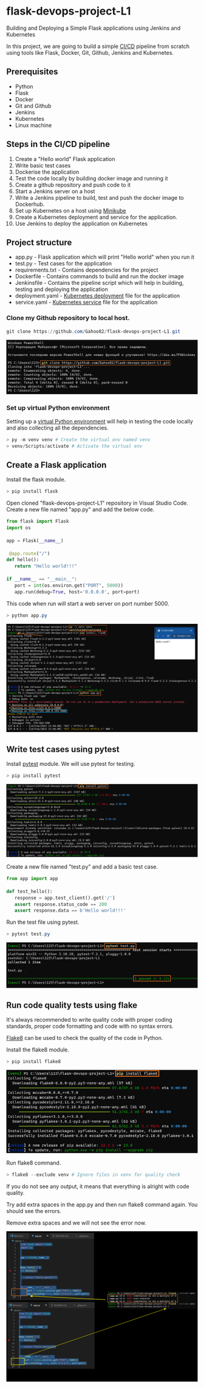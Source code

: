 # flask-devops-project-L1
Building and Deploying a Simple Flask applications using Jenkins and Kubernetes

In this project, we are going to build a simple [CI/CD](https://www.atlassian.com/continuous-delivery/principles/continuous-integration-vs-delivery-vs-deployment) pipeline from scratch using tools like Flask, Docker, Git, Github, Jenkins and Kubernetes.
 
## Prerequisites
 
* Python
* Flask
* Docker
* Git and Github
* Jenkins
* Kubernetes
* Linux machine
 
## Steps in the CI/CD pipeline
1. Create a "Hello world" Flask application
2. Write basic test cases
3. Dockerise the application
4. Test the code locally by building docker image and running it
5. Create a github repository and push code to it
6. Start a Jenkins server on a host
7. Write a Jenkins pipeline to build, test and push the docker image to Dockerhub.
8. Set up Kubernetes on a host using [Minikube](https://minikube.sigs.k8s.io/docs/start/)
9. Create a Kubernetes deployment and service for the application.
10. Use Jenkins to deploy the application on Kubernetes
 
## Project structure
 
* app.py - Flask application which will print "Hello world" when you run it
* test.py - Test cases for the application
* requirements.txt - Contains dependencies for the project
* Dockerfile - Contains commands to build and run the docker image
* Jenkinsfile - Contains the pipeline script which will help in building, testing and deploying the application
* deployment.yaml - [Kubernetes deployment](https://kubernetes.io/docs/concepts/workloads/controllers/deployment/) file for the application
* service.yaml - [Kubernetes service](https://kubernetes.io/docs/concepts/services-networking/service/) file for the application
 


### Clone my Github repository to local host.

 ```powershell
git clone https://github.com/Gahoo82/flask-devops-project-L1.git
 ```
 ![git-clone-rep](images/1-git-clone-rep.png)
 
 ### Set up virtual Python environment

 Setting up a [virtual Python environment](https://docs.python.org/3/library/venv.html) will help in testing the code locally and also collecting all the dependencies.
 
```powershell
> py -m venv venv # Create the virtual env named venv
> venv/Scripts/activate # Activate the virtual env
```
 
## Create a Flask application
 
Install the flask module.
 
```powershell
> pip install flask
```
Open cloned "flask-devops-project-L1" repository in Visual Studio Code.
Create a new file named "app.py" and add the below code.
 
```python
from flask import Flask
import os
 
app = Flask(__name__)
 
 @app.route("/")
def hello():
   return "Hello world!!!"
  
if __name__ == "__main__":
   port = int(os.environ.get("PORT", 5000))
   app.run(debug=True, host='0.0.0.0', port=port)
```
 
This code when run will start a web server on port number 5000. 
 
```powershell
> python app.py
```

![py-venv-flask](images/2-py-venv-flask-install.png)

## Write test cases using pytest
 
Install [pytest](https://docs.pytest.org/en/7.1.x/) module. We will use pytest for testing.
 
```powershell
> pip install pytest
```

![install-pytest](images/3-pip-install-pytest.png)

Create a new file named "test.py" and add a basic test case.
 
```python
from app import app
 
def test_hello():
   response = app.test_client().get('/')
   assert response.status_code == 200
   assert response.data == b'Hello world!!!'
```
 
Run the test file using pytest.
 
```powershell
> pytest test.py
```

![pytest test.py](images/4-pytest-test-py.png)

## Run code quality tests using flake
 
It's always recommended to write quality code with proper coding standards, proper code formatting and code with no syntax errors.
 
[Flake8](https://flake8.pycqa.org/en/latest/) can be used to check the quality of the code in Python.
 
Install the flake8 module.
 
```powershell
> pip install flake8
```
![install-flake](images/5-install-flake8.png)
 
Run flake8 command.
 
```powershell
> flake8 --exclude venv # Ignore files in venv for quality check
```
 
If you do not see any output, it means that everything is alright with code quality.
 
Try add extra spaces in the app.py and then run flake8 command again. You should see the errors.

Remove extra spaces and we will not see the error now.

![bug-fixes-flake8](images/6-flake8-bugs-fixes.png)

